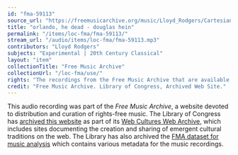 ```yaml
---
id: "fma-59113"
source_url: "https://freemusicarchive.org/music/Lloyd_Rodgers/Cartesian_Reunion_Memorial_Orchestra_1242/orlando_he_dead_-_douglas_hein_1447"
title: "orlando, he dead - douglas hein"
permalink: "/items/loc-fma/fma-59113/"
stream_url: "/audio/items/loc-fma/fma-59113.mp3"
contributors: "Lloyd Rodgers"
subjects: "Experimental | 20th Century Classical"
layout: "item"
collectionTitle: "Free Music Archive"
collectionUrl: "/loc-fma/use/"
rights: "The recordings from the Free Music Archive that are available on Citizen DJ have a CC0 1.0 Universal License (Public Domain Dedication) which means you can copy, modify, distribute and perform the work, even for commercial purposes, all without asking permission."
credit: "Free Music Archive. Library of Congress, Archived Web Site."
---
```


This audio recording was part of the _Free Music Archive_, a website devoted to distribution and curation of rights-free music. The Library of Congress has [archived this website](https://www.loc.gov/item/lcwaN0026492/) as part of its [Web Cultures Web Archive](https://www.loc.gov/collections/web-cultures-web-archive/about-this-collection/), which includes sites documenting the creation and sharing of emergent cultural traditions on the web. The Library has also archived the [FMA dataset for music analysis](https://catalog.loc.gov/vwebv/search?searchCode=LCCN&searchArg=2018655052&searchType=1&permalink=y) which contains various metadata for the music recordings.